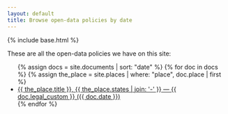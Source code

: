 ```yaml
---
layout: default
title: Browse open-data policies by date
---
```


{% include base.html %}

These are all the open-data policies we have on this site:

<ul>
{% assign docs = site.documents | sort: "date" %}
{% for doc in docs %}
  {% assign the_place = site.places | where: "place", doc.place | first %}
  <li>
    <a href="{{ doc.url }}">{{ the_place.title }}, {{ the_place.states | join: '-' }} — {{ doc.legal_custom }} ({{ doc.date }})</a>
  </li>
{% endfor %}
</ul>
